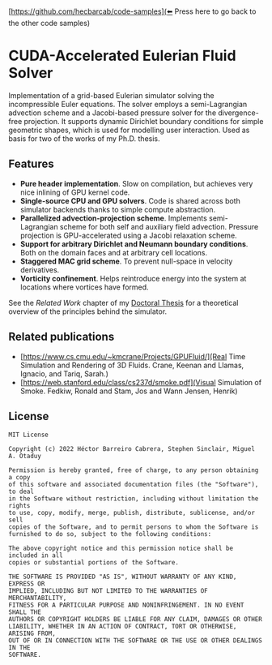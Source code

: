 [https://github.com/hecbarcab/code-samples](⬅️ Press here to go back to the other code samples)

# CUDA-Accelerated Eulerian Fluid Solver

Implementation of a grid-based Eulerian simulator solving the incompressible Euler equations. The solver employs a semi-Lagrangian advection scheme and a Jacobi-based pressure solver for the divergence-free projection. It supports dynamic Dirichlet boundary conditions for simple geometric shapes, which is used for modelling user interaction. Used as basis for two of the works of my Ph.D. thesis.

## Features
* **Pure header implementation**. Slow on compilation, but achieves very nice inlining of GPU kernel code.
* **Single-source CPU and GPU solvers**. Code is shared across both simulator backends thanks to simple compute abstraction.
* **Parallelized advection-projection scheme**. Implements semi-Lagrangian scheme for both self and auxiliary field advection. Pressure projection is GPU-accelerated using a Jacobi relaxation scheme.
* **Support for arbitrary Dirichlet and Neumann boundary conditions**. Both on the domain faces and at arbitrary cell locations.
* **Staggered MAC grid scheme**. To prevent null-space in velocity derivatives.
* **Vorticity confinement**. Helps reintroduce energy into the system at locations where vortices have formed.

See the *Related Work* chapter of my [Doctoral Thesis](https://hecbarcab.github.io/uploads/thesis-hector-barreiro-cabrera.pdf) for a theoretical overview of the principles behind the simulator.

## Related publications
* [https://www.cs.cmu.edu/~kmcrane/Projects/GPUFluid/](Real Time Simulation and Rendering of 3D Fluids. Crane, Keenan and Llamas, Ignacio, and Tariq, Sarah.)
* [https://web.stanford.edu/class/cs237d/smoke.pdf](Visual Simulation of Smoke. Fedkiw, Ronald and Stam, Jos and Wann Jensen, Henrik)

## License

```
MIT License

Copyright (c) 2022 Héctor Barreiro Cabrera, Stephen Sinclair, Miguel A. Otaduy

Permission is hereby granted, free of charge, to any person obtaining a copy
of this software and associated documentation files (the "Software"), to deal
in the Software without restriction, including without limitation the rights
to use, copy, modify, merge, publish, distribute, sublicense, and/or sell
copies of the Software, and to permit persons to whom the Software is
furnished to do so, subject to the following conditions:

The above copyright notice and this permission notice shall be included in all
copies or substantial portions of the Software.

THE SOFTWARE IS PROVIDED "AS IS", WITHOUT WARRANTY OF ANY KIND, EXPRESS OR
IMPLIED, INCLUDING BUT NOT LIMITED TO THE WARRANTIES OF MERCHANTABILITY,
FITNESS FOR A PARTICULAR PURPOSE AND NONINFRINGEMENT. IN NO EVENT SHALL THE
AUTHORS OR COPYRIGHT HOLDERS BE LIABLE FOR ANY CLAIM, DAMAGES OR OTHER
LIABILITY, WHETHER IN AN ACTION OF CONTRACT, TORT OR OTHERWISE, ARISING FROM,
OUT OF OR IN CONNECTION WITH THE SOFTWARE OR THE USE OR OTHER DEALINGS IN THE
SOFTWARE.
```